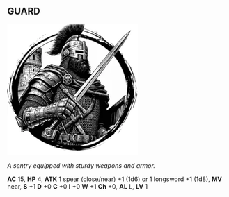 ## GUARD

![](images/guard.webp)

_A sentry equipped with sturdy weapons and armor._

**AC** 15, **HP** 4, **ATK** 1 spear (close/near) +1 (1d6) or 1 longsword +1 (1d8), **MV** near, **S** +1 **D** +0 **C** +0 **I** +0 **W** +1 **Ch** +0, **AL** L, **LV** 1

